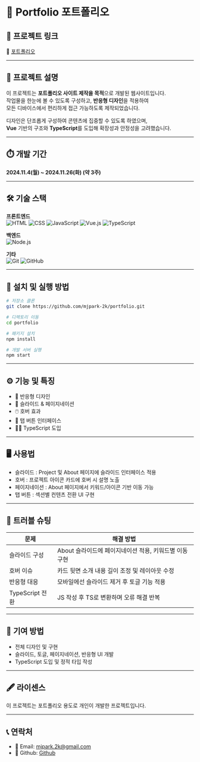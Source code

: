 # 📇 Portfolio 포트폴리오

## 🌱 프로젝트 링크  
🔗 [ 포트폴리오 ](https://github.com/username/project-name)

---

## 📄 프로젝트 설명  
이 프로젝트는 **포트폴리오 사이트 제작을 목적**으로 개발된 웹사이트입니다.  
작업물을 한눈에 볼 수 있도록 구성하고, **반응형 디자인**을 적용하여  
모든 디바이스에서 편리하게 접근 가능하도록 제작되었습니다.  

디자인은 단조롭게 구성하여 콘텐츠에 집중할 수 있도록 하였으며,  
**Vue** 기반의 구조와 **TypeScript**를 도입해 확장성과 안정성을 고려했습니다.

---

## ⏱️ 개발 기간
**2024.11.4(월) ~ 2024.11.26(화) (약 3주)**

---

## 🛠️ 기술 스택
**프론트엔드**  
![HTML](https://img.shields.io/badge/HTML-E34F26?style=flat&logo=html5&logoColor=white)
![CSS](https://img.shields.io/badge/CSS-1572B6?style=flat&logo=css3&logoColor=white)
![JavaScript](https://img.shields.io/badge/JavaScript-F7DF1E?style=flat&logo=javascript&logoColor=black)
![Vue.js](https://img.shields.io/badge/Vue.js-4FC08D?style=flat&logo=vue.js&logoColor=white)
![TypeScript](https://img.shields.io/badge/TypeScript-3178C6?style=flat&logo=typescript&logoColor=white)

**백엔드**  
![Node.js](https://img.shields.io/badge/Node.js-339933?style=flat&logo=nodedotjs&logoColor=white)

**기타**  
![Git](https://img.shields.io/badge/Git-F05032?style=flat&logo=git&logoColor=white)
![GitHub](https://img.shields.io/badge/GitHub-181717?style=flat&logo=github&logoColor=white)

---

## 💾 설치 및 실행 방법

```bash
# 저장소 클론
git clone https://github.com/mjpark-2k/portfolio.git

# 디렉토리 이동
cd portfolio

# 패키지 설치
npm install

# 개발 서버 실행
npm start
```

---

## ⚙️ 기능 및 특징
- 📱 반응형 디자인  
- 🎨 슬라이드 & 페이지네이션  
- 🖱️ 호버 효과  
- 🧩 탭 버튼 인터페이스  
- 👨‍💻 TypeScript 도입

---

## 🖥️ 사용법
- 슬라이드 : Project 및 About 페이지에 슬라이드 인터페이스 적용  
- 호버 : 프로젝트 아이콘 카드에 호버 시 설명 노출  
- 페이지네이션 : About 페이지에서 키워드/아이콘 기반 이동 가능  
- 탭 버튼 : 섹션별 컨텐츠 전환 UI 구현

---

## 🧯 트러블 슈팅
| 문제 | 해결 방법 |
|------|-----------|
| 슬라이드 구성 | About 슬라이드에 페이지네이션 적용, 키워드별 이동 구현 |
| 호버 이슈 | 카드 뒷면 소개 내용 길이 조정 및 레이아웃 수정 |
| 반응형 대응 | 모바일에선 슬라이드 제거 후 토글 기능 적용 |
| TypeScript 전환 | JS 작성 후 TS로 변환하며 오류 해결 반복 |

---

## 🔬 기여 방법  
- 전체 디자인 및 구현  
- 슬라이드, 토글, 페이지네이션, 반응형 UI 개발  
- TypeScript 도입 및 정적 타입 작성

---

## 🖋️ 라이센스
이 프로젝트는 포트폴리오 용도로 개인이 개발한 프로젝트입니다.

---

## 📞 연락처
- 📧 Email: mjpark.2k@gmail.com
- 📒 Github: [ Github ](https://github.com/mjpark-2k)